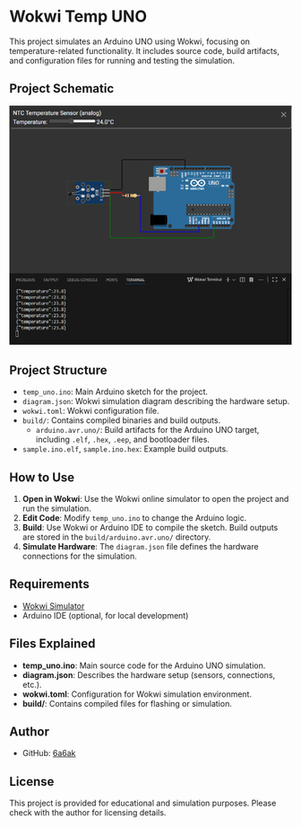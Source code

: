 # Wokwi Temp UNO

This project simulates an Arduino UNO using Wokwi, focusing on temperature-related functionality. It includes source code, build artifacts, and configuration files for running and testing the simulation.

## Project Schematic

![Schema01](Schema01.PNG)

## Project Structure

- `temp_uno.ino`: Main Arduino sketch for the project.
- `diagram.json`: Wokwi simulation diagram describing the hardware setup.
- `wokwi.toml`: Wokwi configuration file.
- `build/`: Contains compiled binaries and build outputs.
  - `arduino.avr.uno/`: Build artifacts for the Arduino UNO target, including `.elf`, `.hex`, `.eep`, and bootloader files.
- `sample.ino.elf`, `sample.ino.hex`: Example build outputs.

## How to Use

1. **Open in Wokwi**: Use the Wokwi online simulator to open the project and run the simulation.
2. **Edit Code**: Modify `temp_uno.ino` to change the Arduino logic.
3. **Build**: Use Wokwi or Arduino IDE to compile the sketch. Build outputs are stored in the `build/arduino.avr.uno/` directory.
4. **Simulate Hardware**: The `diagram.json` file defines the hardware connections for the simulation.

## Requirements

- [Wokwi Simulator](https://wokwi.com/)
- Arduino IDE (optional, for local development)

## Files Explained

- **temp_uno.ino**: Main source code for the Arduino UNO simulation.
- **diagram.json**: Describes the hardware setup (sensors, connections, etc.).
- **wokwi.toml**: Configuration for Wokwi simulation environment.
- **build/**: Contains compiled files for flashing or simulation.

## Author

- GitHub: [6a6ak](https://github.com/6a6ak)

## License

This project is provided for educational and simulation purposes. Please check with the author for licensing details.
